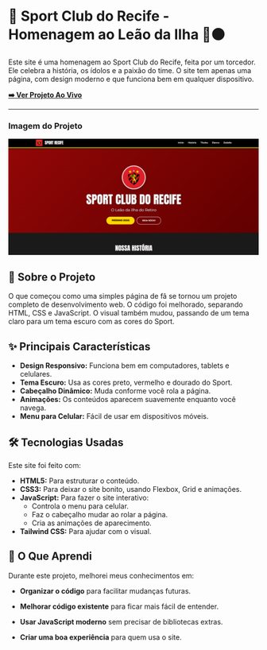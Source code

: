 # 🦁 Sport Club do Recife - Homenagem ao Leão da Ilha 🔴⚫

Este site é uma homenagem ao Sport Club do Recife, feita por um torcedor. Ele celebra a história, os ídolos e a paixão do time. O site tem apenas uma página, com design moderno e que funciona bem em qualquer dispositivo.

**[➡️ Ver Projeto Ao Vivo](https://sport-recife.vercel.app/)**

---

### Imagem do Projeto

![Prévia do site do Sport Recife com tema escuro](Prévia.png)

## 🎯 Sobre o Projeto

O que começou como uma simples página de fã se tornou um projeto completo de desenvolvimento web. O código foi melhorado, separando HTML, CSS e JavaScript. O visual também mudou, passando de um tema claro para um tema escuro com as cores do Sport.

## ✨ Principais Características

* **Design Responsivo:** Funciona bem em computadores, tablets e celulares.
* **Tema Escuro:** Usa as cores preto, vermelho e dourado do Sport.
* **Cabeçalho Dinâmico:** Muda conforme você rola a página.
* **Animações:** Os conteúdos aparecem suavemente enquanto você navega.
* **Menu para Celular:** Fácil de usar em dispositivos móveis.

## 🛠️ Tecnologias Usadas

Este site foi feito com:

* **HTML5:** Para estruturar o conteúdo.
* **CSS3:** Para deixar o site bonito, usando Flexbox, Grid e animações.
* **JavaScript:** Para fazer o site interativo:
    * Controla o menu para celular.
    * Faz o cabeçalho mudar ao rolar a página.
    * Cria as animações de aparecimento.
* **Tailwind CSS:** Para ajudar com o visual.

## 🧠 O Que Aprendi

Durante este projeto, melhorei meus conhecimentos em:

* **Organizar o código** para facilitar mudanças futuras.
* **Melhorar código existente** para ficar mais fácil de entender.
* **Usar JavaScript moderno** sem precisar de bibliotecas extras.

* **Criar uma boa experiência** para quem usa o site.
